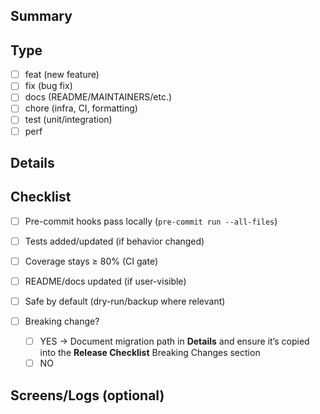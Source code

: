 ## Summary
<!-- What does this PR change and why? -->

## Type
- [ ] feat (new feature)
- [ ] fix (bug fix)
- [ ] docs (README/MAINTAINERS/etc.)
- [ ] chore (infra, CI, formatting)
- [ ] test (unit/integration)
- [ ] perf

## Details
<!-- Flags, inputs/outputs, breaking changes, migrations (if any) -->

## Checklist
- [ ] Pre-commit hooks pass locally (`pre-commit run --all-files`)
- [ ] Tests added/updated (if behavior changed)
- [ ] Coverage stays ≥ 80% (CI gate)
- [ ] README/docs updated (if user-visible)
- [ ] Safe by default (dry-run/backup where relevant)

- [ ] Breaking change?
  - [ ] YES → Document migration path in **Details** and ensure it’s copied into the **Release Checklist** Breaking Changes section
  - [ ] NO

## Screens/Logs (optional)
<!-- Paste images, logs, or CLI output -->
